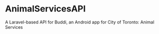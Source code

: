 # AnimalServicesAPI
A Laravel-based API for Buddi, an Android app for City of Toronto: Animal Services
